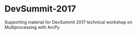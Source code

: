 # DevSummit-2017
Supporting material for  DevSummit 2017 technical workshop on Multiprocessing with ArcPy
